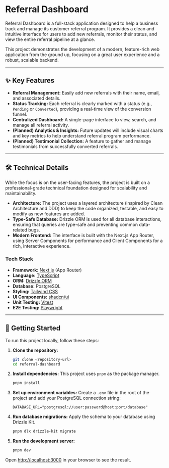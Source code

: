 # Referral Dashboard

Referral Dashboard is a full-stack application designed to help a business track and manage its customer referral program. It provides a clean and intuitive interface for users to add new referrals, monitor their status, and view the entire referral pipeline at a glance.

This project demonstrates the development of a modern, feature-rich web application from the ground up, focusing on a great user experience and a robust, scalable backend.

---

## ✨ Key Features

- **Referral Management:** Easily add new referrals with their name, email, and associated details.
- **Status Tracking:** Each referral is clearly marked with a status (e.g., `Pending` or `Converted`), providing a real-time view of the conversion funnel.
- **Centralized Dashboard:** A single-page interface to view, search, and manage all referral activity.
- **(Planned) Analytics & Insights:** Future updates will include visual charts and key metrics to help understand referral program performance.
- **(Planned) Testimonial Collection:** A feature to gather and manage testimonials from successfully converted referrals.

---

## 🛠️ Technical Details

While the focus is on the user-facing features, the project is built on a professional-grade technical foundation designed for scalability and maintainability.

- **Architecture:** The project uses a layered architecture (inspired by Clean Architecture and DDD) to keep the code organized, testable, and easy to modify as new features are added.
- **Type-Safe Database:** Drizzle ORM is used for all database interactions, ensuring that queries are type-safe and preventing common data-related bugs.
- **Modern Frontend:** The interface is built with the Next.js App Router, using Server Components for performance and Client Components for a rich, interactive experience.

### Tech Stack

- **Framework:** [Next.js](https://nextjs.org/) (App Router)
- **Language:** [TypeScript](https://www.typescriptlang.org/)
- **ORM:** [Drizzle ORM](https://orm.drizzle.team/)
- **Database:** PostgreSQL
- **Styling:** [Tailwind CSS](https://tailwindcss.com/)
- **UI Components:** [shadcn/ui](https://ui.shadcn.com/)
- **Unit Testing:** [Vitest](https://vitest.dev/)
- **E2E Testing:** [Playwright](https://playwright.dev/)

---

## 🚀 Getting Started

To run this project locally, follow these steps:

1. **Clone the repository:**

    ```bash
    git clone <repository-url>
    cd referral-dashboard
    ```

2. **Install dependencies:**
    This project uses `pnpm` as the package manager.

    ```bash
    pnpm install
    ```

3. **Set up environment variables:**
    Create a `.env` file in the root of the project and add your PostgreSQL connection string:

    ```env
    DATABASE_URL="postgresql://user:password@host:port/database"
    ```

4. **Run database migrations:**
    Apply the schema to your database using Drizzle Kit.

    ```bash
    pnpm dlx drizzle-kit migrate
    ```

5. **Run the development server:**

    ```bash
    pnpm dev
    ```

Open [http://localhost:3000](http://localhost:3000) in your browser to see the result.
